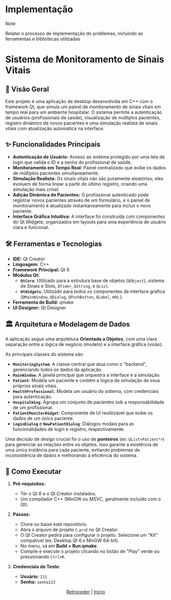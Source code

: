 # Implementação

>[!NOTE] 
 Relatar o processo de implementação do problemas, incluindo as
 ferramentas e bibliotecas utilizadas
>
# Sistema de Monitoramento de Sinais Vitais

  

## 📖 Visão Geral

Este projeto é uma aplicação de desktop desenvolvida em C++ com o framework Qt, que simula um painel de monitoramento de sinais vitais em tempo real para um ambiente hospitalar. O sistema permite a autenticação de usuários (profissionais de saúde), visualização de múltiplos pacientes, registro dinâmico de novos pacientes e uma simulação realista de sinais vitais com atualização automática na interface.

## ✨ Funcionalidades Principais

  * **Autenticação de Usuário:** Acesso ao sistema protegido por uma tela de login que valida o ID e a senha do profissional de saúde.
  * **Monitoramento em Tempo Real:** Painel centralizado que exibe os dados de múltiplos pacientes simultaneamente.
  * **Simulação Realista:** Os sinais vitais não são puramente aleatórios; eles evoluem de forma linear a partir do último registro, criando uma simulação mais crível.
  * **Adição Dinâmica de Pacientes:** O profissional autenticado pode registrar novos pacientes através de um formulário, e o painel de monitoramento é atualizado instantaneamente para incluir o novo paciente.
  * **Interface Gráfica Intuitiva:** A interface foi construída com componentes do Qt Widgets, organizados em layouts para uma experiência de usuário clara e funcional.

## 🛠️ Ferramentas e Tecnologias

  * **IDE:** Qt Creator
  * **Linguagem:** C++
  * **Framework Principal:** Qt 6
  * **Módulos Qt:**
      * **`QtCore`**: Utilizado para a estrutura base de objetos (`QObject`), sistema de Sinais e Slots, `QTimer`, `QString`, e `QList`.
      * **`QtWidgets`**: Utilizado para todos os componentes da interface gráfica (`QMainWindow`, `QDialog`, `QPushButton`, `QLabel`, etc.).
  * **Ferramenta de Build:** qmake
  * **UI Designer:** Qt Designer

## 🏛️ Arquitetura e Modelagem de Dados

A aplicação segue uma arquitetura **Orientada a Objetos**, com uma clara separação entre a lógica de negócio (modelo) e a interface gráfica (visão).

As principais classes do sistema são:

  * **`MonitoringSystem`**: A classe central que atua como o "backend", gerenciando todos os dados da aplicação.
  * **`MainWindow`**: A janela principal que orquestra a interface e a simulação.
  * **`Patient`**: Modela um paciente e contém a lógica de simulação de seus próprios sinais vitais.
  * **`HealthProfessional`**: Modela um usuário do sistema, com credenciais para autenticação.
  * **`HospitalWing`**: Agrupa um conjunto de pacientes sob a responsabilidade de um profissional.
  * **`PatientMonitorWidget`**: Componente de UI reutilizável que exibe os dados de um único paciente.
  * **`LoginDialog`** e **`NewPatientDialog`**: Diálogos modais para as funcionalidades de login e registro, respectivamente.

Uma decisão de design crucial foi o uso de **ponteiros** (ex: `QList<Patient*>`) para gerenciar as relações entre os objetos. Isso garante a existência de uma única instância para cada paciente, evitando problemas de inconsistência de dados e melhorando a eficiência do sistema.

## 🚀 Como Executar

1.  **Pré-requisitos:**

      * Ter o Qt 6 e o Qt Creator instalados.
      * Um compilador C++ (MinGW ou MSVC, geralmente incluído com o Qt).

2.  **Passos:**

      * Clone ou baixe este repositório.
      * Abra o arquivo de projeto (`.pro`) no Qt Creator.
      * O Qt Creator pedirá para configurar o projeto. Selecione um "Kit" compatível (ex: Desktop Qt 6.x MinGW 64-bit).
      * No menu, vá em **Build \> Run qmake**.
      * Compile e execute o projeto clicando no botão de "Play" verde ou pressionando `Ctrl+R`.

3.  **Credenciais de Teste:**

      * **Usuário:** `111`
      * **Senha:** `senha123`

<div align="center">

[Retroceder](projeto.md) | [Início](analise.md)

</div>
